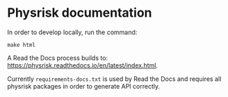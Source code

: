Physrisk documentation
==============================

In order to develop locally, run the command:

``
make html
``

A Read the Docs process builds to: <https://physrisk.readthedocs.io/en/latest/index.html>.

Currently ``requirements-docs.txt`` is used by Read the Docs and requires
all physrisk packages in order to generate API correctly.
